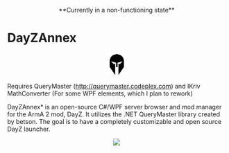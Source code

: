 <p align="center">**Currently in a non-functioning state**</p>

# DayZAnnex

<p align="center">
  <img src="DayZAnnex/images/icon.png"/>
</p>

Requires QueryMaster (http://querymaster.codeplex.com) and IKriv MathConverter (For some WPF elements, which I plan to rework)

DayZAnnex\* is an open-source C#/WPF server browser and mod manager for the ArmA 2 mod, DayZ. It utilizes the .NET QueryMaster library created by betson. The goal is to have a completely customizable and open source DayZ launcher.

<p align="center">
  <img src="http://i.imgur.com/mYY0NqK.png"/>
</p>